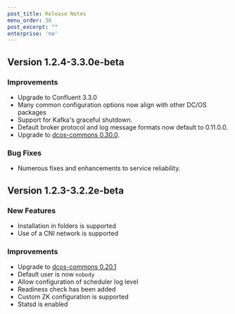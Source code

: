 ```yaml
---
post_title: Release Notes
menu_order: 30
post_excerpt: ""
enterprise: 'no'
---
```


## Version 1.2.4-3.3.0e-beta

### Improvements
- Upgrade to Confluent 3.3.0
- Many common configuration options now align with other DC/OS packages
- Support for Kafka's graceful shutdown.
- Default broker protocol and log message formats now default to 0.11.0.0.
- Upgrade to [dcos-commons 0.30.0](https://github.com/mesosphere/dcos-commons/releases/tag/0.30.0).

### Bug Fixes
- Numerous fixes and enhancements to service reliability.

## Version 1.2.3-3.2.2e-beta

### New Features
- Installation in folders is supported
- Use of a CNI network is supported

### Improvements
- Upgrade to [dcos-commons 0.20.1](https://github.com/mesosphere/dcos-commons/releases/tag/0.20.1)
- Default user is now `nobody`
- Allow configuration of scheduler log level
- Readiness check has been added
- Custom ZK configuration is supported
- Statsd is enabled
